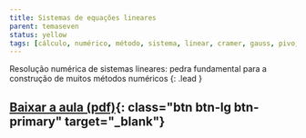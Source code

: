 ```yaml
---
title: Sistemas de equações lineares
parent: temaseven
status: yellow
tags: [cálculo, numérico, método, sistema, linear, cramer, gauss, pivo, escalona]
---
```


Resolução numérica de sistemas lineares: pedra fundamental para a construção de muitos métodos numéricos
{: .lead }

## [Baixar a aula (pdf)]({{site.baseurl}}/assets/aulas/pdf/Aula-sistemas-lineares.pdf){: class="btn btn-lg btn-primary" target="\_blank"}
